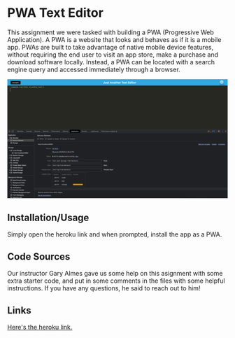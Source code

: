 # PWA Text Editor

This assignment we were tasked with building a PWA (Progressive Web Application). A PWA is a website that looks and behaves as if it is a mobile app. PWAs are built to take advantage of native mobile device features, without requiring the end user to visit an app store, make a purchase and download software locally. Instead, a PWA can be located with a search engine query and accessed immediately through a browser. 

![Screenshot 1](./client/src/images/Screenshot%202023-05-25%20at%208.41.05%20PM.png)

## Installation/Usage 

Simply open the heroku link and when prompted, install the app as a PWA. 

## Code Sources 

Our instructor Gary Almes gave us some help on this asignment with some extra starter code, and put in some comments in the files with some helpful instructions. If you have any questions, he said to reach out to him! 

## Links

[Here's the heroku link.]()